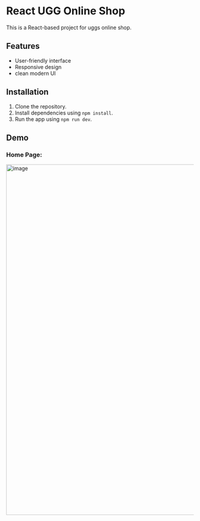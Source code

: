 # React UGG Online Shop
This is a React-based project for uggs online shop.  

## Features
- User-friendly interface  
- Responsive design  
- clean modern UI

## Installation
1. Clone the repository.  
2. Install dependencies using `npm install`. 
4. Run the app using `npm run dev`.  

## Demo
### Home Page:
<img width="941" alt="image" src="https://github.com/user-attachments/assets/8326162d-44f6-4631-b87d-39086dc66d3b" />


